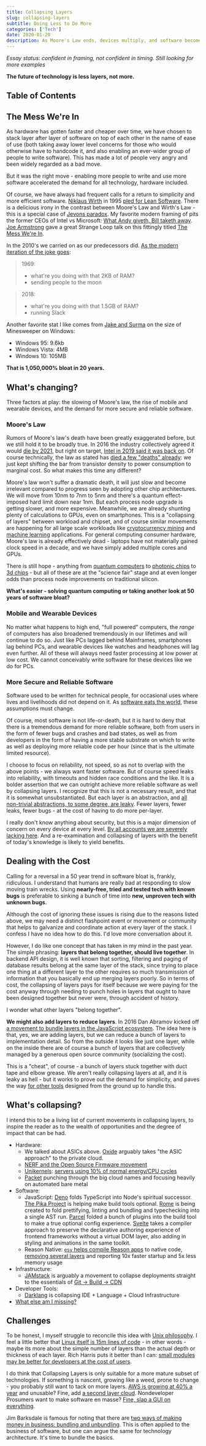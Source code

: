 ```yaml
---
title: Collapsing Layers
slug: collapsing-layers
subtitle: Doing Less to Do More
categories: ['Tech']
date: 2020-01-20
description: As Moore's Law ends, devices multiply, and software becomes critical to life, we must take another look at our full stack for continued gains in efficiency, reliability and security.
---
```


*Essay status: confident in framing, not confident in timing. Still looking for more examples*

**The future of technology is less layers, not more.**

## Table of Contents

## The Mess We're In

As hardware has gotten faster and cheaper over time, we have chosen to stack layer after layer of software on top of each other in the name of ease of use (both taking away lower level concerns for those who would otherwise have to handcode it, and also enabling an ever-wider group of people to write software). This has made a lot of people very angry and been widely regarded as a bad move.

But it was the right move - enabling more people to write and use more software accelerated the demand for all technology, hardware included.

Of course, we have always had frequent calls for a return to simplicity and more efficient software. [Niklaus Wirth](https://en.wikipedia.org/wiki/Wirth%27s_law) in 1995 [pled for Lean Software](http://doi.ieeecomputersociety.org/10.1109/2.348001). There is a delicious irony in the contrast between Moore's Law and Wirth's Law - this is a special case of [Jevons paradox](https://en.wikipedia.org/wiki/Jevons_paradox). My favorite modern framing of pits the former CEOs of Intel vs Microsoft: [What Andy giveth, Bill taketh away](https://en.wikipedia.org/wiki/Andy_and_Bill%27s_law). [Joe Armstrong](https://en.wikipedia.org/wiki/Joe_Armstrong_(programmer)) gave a great Strange Loop talk on this fittingly titled [The Mess We're In](https://www.youtube.com/watch?v=lKXe3HUG2l4).

In the 2010's we carried on as our predecessors did. [As the modern iteration of the joke goes](https://twitter.com/iamdevloper/status/926458505355235328?lang=en):

> 1969:
> - what're you doing with that 2KB of RAM?
> - sending people to the moon

> 2018:
> - what're you doing with that 1.5GB of RAM?
> - running Slack

Another favorite stat I like comes from [Jake and Surma](https://www.youtube.com/watch?v=TsTt7Tja30Q) on the size of Minesweeper on Windows:

- Windows 95: 9.6kb 
- Windows Vista: 4MB
- Windows 10: 105MB

**That is 1,050,000% bloat in 20 years.**

## What's changing?

Three factors at play: the slowing of Moore's law, the rise of mobile and wearable devices, and the demand for more secure and reliable software.

### Moore's Law 

Rumors of Moore's law's death have been greatly exaggerated before, but we still hold it to be broadly true. In 2016 the industry collectively agreed it would [die by 2021](https://www.techrepublic.com/article/moores-law-dead-in-2021-heres-what-the-next-revolution-will-mean/), but right on target, [Intel in 2019 said it was back on](https://venturebeat.com/2019/10/24/intel-ceo-7nm-in-2021-will-put-us-back-on-moores-law-cadence/). Of course technically, the law as stated has [died a few "deaths" already](https://www.extremetech.com/extreme/203490-moores-law-is-dead-long-live-moores-law):  we just kept shifting the bar from transistor density to power consumption to marginal cost. So what makes this time any different?

Moore's law won't suffer a dramatic death, it will just slow and become irrelevant compared to progress seen by adopting other chip architectures. We will move from 10nm to 7nm to 5nm and there's a quantum effect-imposed hard limit down near 1nm. But each process node upgrade is getting slower, and more expensive. Meanwhile, we are already shunting plenty of calculations to GPUs, even on smartphones. This is a "collapsing of layers" between workload and chipset, and of course similar movements are happening for all large scale workloads like [cryptocurrency mining](https://en.bitcoin.it/wiki/ASIC) and [machine learning](https://en.wikipedia.org/wiki/Tensor_processing_unit) applications. For general computing consumer hardware, Moore's law is already effectively dead - laptops have not materially gained clock speed in a decade, and we have simply added multiple cores and GPUs.

There is still hope - anything from [quantum computers](https://ai.googleblog.com/2019/10/quantum-supremacy-using-programmable.html) to [photonic chips](https://qz.com/852770/theres-a-limit-to-how-small-we-can-make-transistors-but-the-solution-is-photonic-chips/) to [3d chips](https://www.engadget.com/2018/12/12/intel-foverus-3d-chip/0) - but all of these are at the "science fair" stage and at even longer odds than process node improvements on traditional silicon.

**What's easier - solving quantum computing or taking another look at 50 years of software bloat?**

### Mobile and Wearable Devices

No matter what happens to high end, "full powered" computers, the *range* of computers has also broadened tremendously in our lifetimes and will continue to do so. Just like PCs lagged behind Mainframes, smartphones lag behind PCs, and wearable devices like watches and headphones will lag even further. All of these will always need faster processing at low power at low cost. We cannot conceivably write software for these devices like we do for PCs.

### More Secure and Reliable Software

Software used to be written for technical people, for occasional uses where lives and livelihoods did not depend on it. As [software eats the world](https://techcrunch.com/2016/06/07/software-is-eating-the-world-5-years-later/), these assumptions must change.

Of course, most software is not life-or-death, but it is hard to deny that there is a tremendous demand for more reliable software, both from users in the form of fewer bugs and crashes and bad states, as well as from developers in the form of having a more stable substrate on which to write as well as deploying more reliable code per hour (since that is the ultimate limited resource).

I choose to focus on reliability, not speed, so as not to overlap with the above points - we always want faster software. But of course speed leaks into reliability, with timeouts and hidden race conditions and the like. It is a bolder assertion that we can outright achieve more reliable software as well by collapsing layers. I recognize that this is not a necessary result, and that it is somewhat unsubstantiated. But each layer is an abstraction, and [all non-trivial abstractions, to some degree, are leaky](https://www.joelonsoftware.com/2002/11/11/the-law-of-leaky-abstractions/). Fewer layers, fewer leaks, fewer bugs - at the cost of having to do more per-layer.

I really don't know anything about security, but this is a major dimension of concern on every device at every level. [By all accounts we are severely lacking here](https://blog.jessfraz.com/post/why-open-source-firmware-is-important-for-security/). And a re-examination and collapsing of layers with the benefit of today's knowledge is likely to yield benefits.

## Dealing with the Cost

Calling for a reversal in a 50 year trend in software bloat is, frankly, ridiculous. I understand that humans are really bad at responding to slow moving train wrecks. Using **nearly-free, tried and tested tech with known bugs** is preferable to sinking a bunch of time into **new, unproven tech with unknown bugs.**

Although the cost of ignoring these issues is rising due to the reasons listed above, we may need a distinct flashpoint event or movement or community that helps to galvanize and coordinate action at every layer of the stack. I confess I have no idea how to do this. I'd love more conversation about it.

However, I do like one concept that has taken in my mind in the past year. The simple phrasing: **layers that belong together, should live together**. In backend API design, it is well known that sorting, filtering and paging of database results belong at the same layer of the stack, since trying to place one thing at a different layer to the other requires so much transmission of information that you basically end up merging layers poorly. So in terms of cost, the collapsing of layers pays for itself because we were paying for the cost anyway through needing to punch holes in layers that ought to have been designed together but never were, through accident of history.

I wonder what other layers "belong together". 

**We might also add layers to reduce layers**. In 2016 Dan Abramov kicked off [a movement to bundle layers in the JavaScript ecosystem](https://increment.com/development/the-melting-pot-of-javascript/). The idea here is that, yes, we are adding layers, but we can reduce a bunch of layers to implementation detail. So from the outside it looks like just one layer, while on the inside there are of course a bunch of layers that are collectively managed by a generous open source community (socializing the cost). 

This is a "cheat", of course - a bunch of layers stuck together with duct tape and elbow grease. We aren't really collapsing layers at all, and it is leaky as hell - but it works to prove out the demand for simplicity, and paves the way [for other tools](https://parceljs.org/) designed from the ground up to handle this.

## What's collapsing?

I intend this to be a living list of current movements in collapsing layers, to inspire the reader as to the wealth of opportunities and the degree of impact that can be had.

- Hardware:
  - We talked about ASICs above. [Oxide](http://dtrace.org/blogs/bmc/2019/12/02/the-soul-of-a-new-computer-company/) arguably takes "the ASIC approach" to the private cloud.
  - [NERF and the Open Source Firmware movement](https://blog.jessfraz.com/post/why-open-source-firmware-is-important-for-security/)
  - [Unikernels](https://thenewstack.io/why-the-unikernel-might-outpace-generic-linux-for-cloud-native-ops/): [servers using 10% of normal energy/CPU cycles](https://www.youtube.com/watch?v=msnQyUwz7ws&feature=emb_title)
  - [Packet](https://www.packet.com/blog/oops-we-forgot-to-build-a-managed-kubernetes-service/) punching through the big cloud names and focusing heavily on automated bare metal
- Software:
  - JavaScript: [Deno](https://deno.land/) folds TypeScript into Node's spiritual successor. [The Pika Project](https://github.com/pikapkg) is helping make build tools optional. [Rome](http://romejs.dev/) is being created to fold prettifying, linting and bundling and typechecking into a single AST run. [Parcel](https://parceljs.org/) folded a bunch of plugins into the build tool to make a true optional config experience. [Svelte](http://svelte.dev/) takes a compiler approach to preserve the declarative authoring experience of frontend frameworks without a virtual DOM layer, also adding in styling and animations in the same toolkit.
  - Reason Native: [`esy` helps compile Reason apps](https://reasonml.github.io/docs/en/quickstart-ocaml) to native code, [removing several layers](https://www.youtube.com/watch?v=QD9hpiBZQvA&feature=youtu.be) and reporting 10x faster startup and 5x less memory usage
- Infrastructure:
  - [JAMstack](http://jamstack.org/) is arguably a movement to collapse deployments straight to the essentials of [Git -> Build -> CDN](https://twitter.com/Netlify/status/1177579567059546113)
- Developer Tools:
  - [Darklang](https://medium.com/darklang/unveiling-dark-e0be6f1e0b06) is collapsing IDE + Language + Cloud Infrastructure
- [What else am I missing?](https://twitter.com/swyx)

## Challenges

To be honest, I myself struggle to reconcile this idea with [Unix philosophy](https://en.wikipedia.org/wiki/Unix_philosophy). I feel a little better that [Linux itself is 15m lines of code](https://unix.stackexchange.com/questions/223746/why-is-the-linux-kernel-15-million-lines-of-code) - in other words - maybe its more about the simple number of layers than the actual depth or thickness of each layer. Rich Harris puts it better than I can: [small modules may be better for developers at the cost of users](https://medium.com/@Rich_Harris/small-modules-it-s-not-quite-that-simple-3ca532d65de4).

I do think that Collapsing Layers is only suitable for a more mature subset of technologies. If something is nascent, growing like a weed, prone to change - you probably still want to tack on more layers. [AWS is growing at 40% a year](https://www.zdnet.com/article/amazon-delivers-mixed-q3-results-as-aws-growth-slows/) and unusable? Fine, add [a second layer cloud](https://softwareengineeringdaily.com/2019/10/14/how-to-build-a-cloud-provider-with-anurag-goel/). Nondeveloper Prosumers want to make software en masse? [Fine, slap a GUI on everything](https://webflow.com/blog/no-code-is-a-lie).

Jim Barksdale is famous for noting that there are [two ways of making money in business: bundling and unbundling](https://hbr.org/2014/07/marc-andreessen-and-jim-barksdale-on-how-to-make-money). This is often applied to the business of software, but one can argue the same for technology architecture. It's time to bundle the basics.